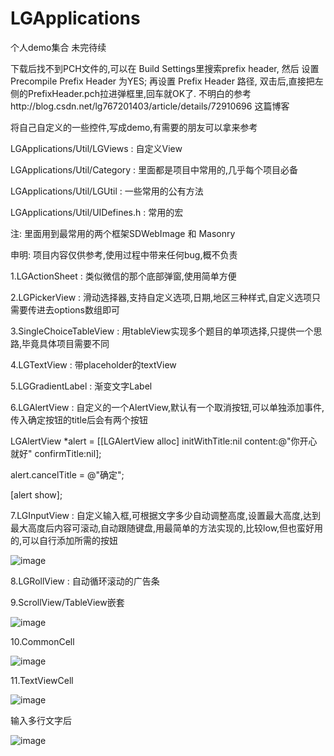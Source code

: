 # LGApplications
个人demo集合 未完待续

下载后找不到PCH文件的,可以在 Build Settings里搜索prefix header, 然后 设置 Precompile Prefix Header 为YES; 再设置 Prefix Header 路径, 双击后,直接把左侧的PrefixHeader.pch拉进弹框里,回车就OK了. 不明白的参考http://blog.csdn.net/lg767201403/article/details/72910696 这篇博客

将自己自定义的一些控件,写成demo,有需要的朋友可以拿来参考

LGApplications/Util/LGViews     :   自定义View

LGApplications/Util/Category    :   里面都是项目中常用的,几乎每个项目必备

LGApplications/Util/LGUtil      :   一些常用的公有方法

LGApplications/Util/UIDefines.h :   常用的宏

注:       里面用到最常用的两个框架SDWebImage 和 Masonry

申明:     项目内容仅供参考,使用过程中带来任何bug,概不负责

1.LGActionSheet                 :   类似微信的那个底部弹窗,使用简单方便

2.LGPickerView                  :   滑动选择器,支持自定义选项,日期,地区三种样式,自定义选项只需要传进去options数组即可

3.SingleChoiceTableView         :   用tableView实现多个题目的单项选择,只提供一个思路,毕竟具体项目需要不同

4.LGTextView                    :   带placeholder的textView

5.LGGradientLabel               :   渐变文字Label

6.LGAlertView                   :   自定义的一个AlertView,默认有一个取消按钮,可以单独添加事件,传入确定按钮的title后会有两个按钮

LGAlertView *alert = [[LGAlertView alloc] initWithTitle:nil content:@"你开心就好" confirmTitle:nil];

alert.cancelTitle = @"确定";

[alert show];

7.LGInputView                   :   自定义输入框,可根据文字多少自动调整高度,设置最大高度,达到最大高度后内容可滚动,自动跟随键盘,用最简单的方法实现的,比较low,但也蛮好用的,可以自行添加所需的按妞

![image](https://github.com/MrLee767201403/LGApplications/blob/master/Gif/inputView.gif)

8.LGRollView                    :   自动循环滚动的广告条

9.ScrollView/TableView嵌套

![image](https://github.com/MrLee767201403/LGApplications/blob/master/Gif/scrollViews.gif)

10.CommonCell

![image](https://github.com/MrLee767201403/LGApplications/blob/master/Gif/CommonCell.png)

11.TextViewCell

![image](https://github.com/MrLee767201403/LGApplications/blob/master/Gif/TextCell未输入.png)

输入多行文字后

![image](https://github.com/MrLee767201403/LGApplications/blob/master/Gif/TextCell输入多行文字.png)
